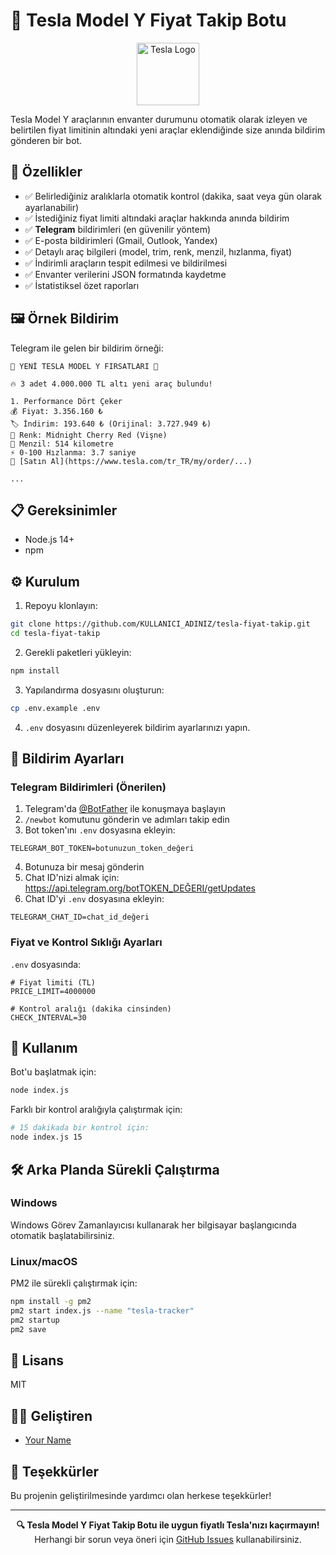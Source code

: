 # 🚗 Tesla Model Y Fiyat Takip Botu

<p align="center">
  <img src="https://www.tesla.com/themes/custom/tesla_frontend/assets/favicons/favicon.ico" width="100" alt="Tesla Logo">
</p>

Tesla Model Y araçlarının envanter durumunu otomatik olarak izleyen ve belirtilen fiyat limitinin altındaki yeni araçlar eklendiğinde size anında bildirim gönderen bir bot.

## 🌟 Özellikler

- ✅ Belirlediğiniz aralıklarla otomatik kontrol (dakika, saat veya gün olarak ayarlanabilir)
- ✅ İstediğiniz fiyat limiti altındaki araçlar hakkında anında bildirim
- ✅ **Telegram** bildirimleri (en güvenilir yöntem)
- ✅ E-posta bildirimleri (Gmail, Outlook, Yandex)
- ✅ Detaylı araç bilgileri (model, trim, renk, menzil, hızlanma, fiyat)
- ✅ İndirimli araçların tespit edilmesi ve bildirilmesi
- ✅ Envanter verilerini JSON formatında kaydetme
- ✅ İstatistiksel özet raporları

## 🖼️ Örnek Bildirim

Telegram ile gelen bir bildirim örneği:

```
🚗 YENİ TESLA MODEL Y FIRSATLARI 🚗

🔥 3 adet 4.000.000 TL altı yeni araç bulundu!

1. Performance Dört Çeker
💰 Fiyat: 3.356.160 ₺
🏷️ İndirim: 193.640 ₺ (Orijinal: 3.727.949 ₺)
🎨 Renk: Midnight Cherry Red (Vişne)
🔋 Menzil: 514 kilometre
⚡ 0-100 Hızlanma: 3.7 saniye
🔗 [Satın Al](https://www.tesla.com/tr_TR/my/order/...)

...
```

## 📋 Gereksinimler

- Node.js 14+
- npm

## ⚙️ Kurulum

1. Repoyu klonlayın:
```bash
git clone https://github.com/KULLANICI_ADINIZ/tesla-fiyat-takip.git
cd tesla-fiyat-takip
```

2. Gerekli paketleri yükleyin:
```bash
npm install
```

3. Yapılandırma dosyasını oluşturun:
```bash
cp .env.example .env
```

4. `.env` dosyasını düzenleyerek bildirim ayarlarınızı yapın.

## 🔔 Bildirim Ayarları

### Telegram Bildirimleri (Önerilen)

1. Telegram'da [@BotFather](https://t.me/botfather) ile konuşmaya başlayın
2. `/newbot` komutunu gönderin ve adımları takip edin
3. Bot token'ını `.env` dosyasına ekleyin:
```
TELEGRAM_BOT_TOKEN=botunuzun_token_değeri
```
4. Botunuza bir mesaj gönderin
5. Chat ID'nizi almak için: https://api.telegram.org/botTOKEN_DEĞERI/getUpdates
6. Chat ID'yi `.env` dosyasına ekleyin:
```
TELEGRAM_CHAT_ID=chat_id_değeri
```

### Fiyat ve Kontrol Sıklığı Ayarları

`.env` dosyasında:
```
# Fiyat limiti (TL)
PRICE_LIMIT=4000000

# Kontrol aralığı (dakika cinsinden)
CHECK_INTERVAL=30
```

## 🚀 Kullanım

Bot'u başlatmak için:

```bash
node index.js
```

Farklı bir kontrol aralığıyla çalıştırmak için:

```bash
# 15 dakikada bir kontrol için:
node index.js 15
```

## 🛠️ Arka Planda Sürekli Çalıştırma

### Windows 

Windows Görev Zamanlayıcısı kullanarak her bilgisayar başlangıcında otomatik başlatabilirsiniz.

### Linux/macOS

PM2 ile sürekli çalıştırmak için:

```bash
npm install -g pm2
pm2 start index.js --name "tesla-tracker"
pm2 startup
pm2 save
```

## 📄 Lisans

MIT

## 👨‍💻 Geliştiren

- [Your Name](https://github.com/KULLANICI_ADINIZ)

## 🙏 Teşekkürler

Bu projenin geliştirilmesinde yardımcı olan herkese teşekkürler!

---

<p align="center">
  <b>🔍 Tesla Model Y Fiyat Takip Botu ile uygun fiyatlı Tesla'nızı kaçırmayın!</b><br>
  Herhangi bir sorun veya öneri için <a href="https://github.com/KULLANICI_ADINIZ/tesla-fiyat-takip/issues">GitHub Issues</a> kullanabilirsiniz.
</p> 